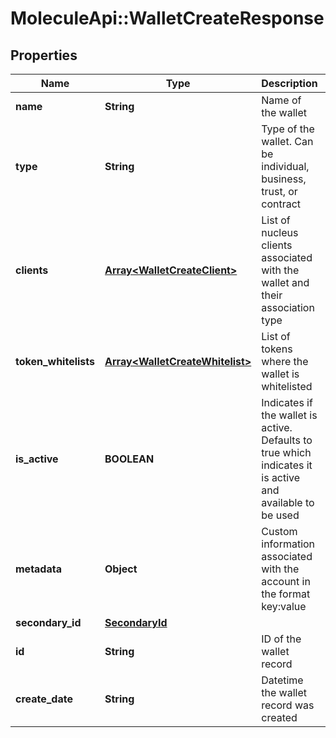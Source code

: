 # MoleculeApi::WalletCreateResponse

## Properties
Name | Type | Description | Notes
------------ | ------------- | ------------- | -------------
**name** | **String** | Name of the wallet | 
**type** | **String** | Type of the wallet. Can be individual, business, trust, or contract | 
**clients** | [**Array&lt;WalletCreateClient&gt;**](WalletCreateClient.md) | List of nucleus clients associated with the wallet and their association type | [optional] 
**token_whitelists** | [**Array&lt;WalletCreateWhitelist&gt;**](WalletCreateWhitelist.md) | List of tokens where the wallet is whitelisted | [optional] 
**is_active** | **BOOLEAN** | Indicates if the wallet is active. Defaults to true which indicates it is active and available to be used | [optional] [default to true]
**metadata** | **Object** | Custom information associated with the account in the format key:value | [optional] 
**secondary_id** | [**SecondaryId**](SecondaryId.md) |  | [optional] 
**id** | **String** | ID of the wallet record | [optional] 
**create_date** | **String** | Datetime the wallet record was created | [optional] 


